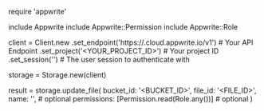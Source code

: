 require 'appwrite'

include Appwrite
include Appwrite::Permission
include Appwrite::Role

client = Client.new
    .set_endpoint('https://<REGION>.cloud.appwrite.io/v1') # Your API Endpoint
    .set_project('<YOUR_PROJECT_ID>') # Your project ID
    .set_session('') # The user session to authenticate with

storage = Storage.new(client)

result = storage.update_file(
    bucket_id: '<BUCKET_ID>',
    file_id: '<FILE_ID>',
    name: '<NAME>', # optional
    permissions: [Permission.read(Role.any())] # optional
)
